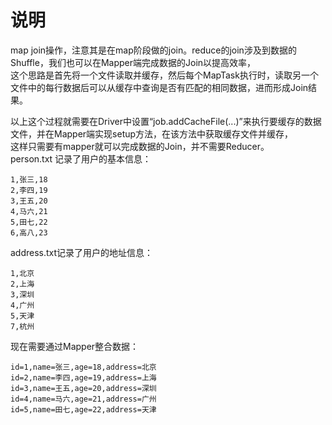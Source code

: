 # 说明
map join操作，注意其是在map阶段做的join。reduce的join涉及到数据的Shuffle，我们也可以在Mapper端完成数据的Join以提高效率，<br/>
这个思路是首先将一个文件读取并缓存，然后每个MapTask执行时，读取另一个文件中的每行数据后可以从缓存中查询是否有匹配的相同数据，进而形成Join结果。<br/>

以上这个过程就需要在Driver中设置“job.addCacheFile(...)”来执行要缓存的数据文件，并在Mapper端实现setup方法，在该方法中获取缓存文件并缓存，<br/>
这样只需要有mapper就可以完成数据的Join，并不需要Reducer。<br/>
person.txt 记录了用户的基本信息：

```
1,张三,18
2,李四,19
3,王五,20
4,马六,21
5,田七,22
6,高八,23
```

address.txt记录了用户的地址信息：

```
1,北京
2,上海
3,深圳
4,广州
5,天津
7,杭州
```

现在需要通过Mapper整合数据：

```
id=1,name=张三,age=18,address=北京
id=2,name=李四,age=19,address=上海
id=3,name=王五,age=20,address=深圳
id=4,name=马六,age=21,address=广州
id=5,name=田七,age=22,address=天津
```